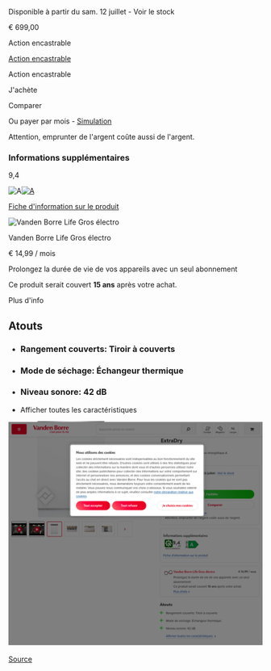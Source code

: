 Disponible à partir du sam. 12 juillet \- Voir le stock

€ 699,00

Action encastrable

[Action encastrable](//www.vandenborre.be/fr/lave-vaisselle-encastrable/bosch-smi4ecs28e-serie-4-extradry)

Action encastrable

J'achète

Comparer

Ou payer par mois \- [Simulation](https://www.buyway.be/simu/vdb/fr)

Attention, emprunter de l'argent coûte aussi de l'argent.

### Informations supplémentaires

9,4

![A](//image.vandenborre.be/WEBV3/assets/images/eprel_stickers/A.svg)[![A](//image.vandenborre.be/WEBV3/assets/images/eprel_stickers/A.svg)](//www.vandenborre.be/fr/lave-vaisselle-encastrable/bosch-smi4ecs28e-serie-4-extradry)

[Fiche d'information sur le produit](https://eprel.ec.europa.eu/api/product/1956200/fiches?noRedirect=false&language=FR)

![Vanden Borre Life Gros électro](//image.vandenborre.be/WEBV3/assets/images/icons/services/vanden-borre-life-gros-electro.svg)

Vanden Borre Life Gros électro

€ 14,99 / mois

Prolongez la durée de vie de vos appareils avec un seul abonnement

Ce produit serait couvert **15 ans** après votre achat.

Plus d'info

Atouts
------

* ### Rangement couverts: Tiroir à couverts
    
* ### Mode de séchage: Échangeur thermique
    
* ### Niveau sonore: 42 dB
    
* Afficher toutes les caractéristiques

![](vandenborre-SMI4ECS28E.png)

[Source](https://www.vandenborre.be/fr/lave-vaisselle-encastrable/bosch-smi4ecs28e-serie-4-extradry)